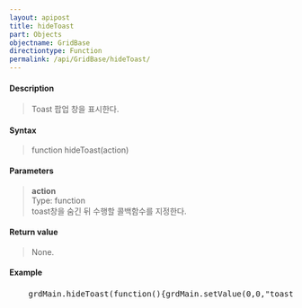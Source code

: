```yaml
---
layout: apipost
title: hideToast
part: Objects
objectname: GridBase
directiontype: Function
permalink: /api/GridBase/hideToast/
---
```



#### Description

> Toast 팝업 창을 표시한다.  

#### Syntax

> function hideToast(action)  

#### Parameters

> **action**  
> Type: function  
> toast창을 숨긴 뒤 수행할 콜백함수를 지정한다.    

#### Return value

> None.  

#### Example

<pre class="prettyprint">
    grdMain.hideToast(function(){grdMain.setValue(0,0,"toast 종료")});
</pre>

